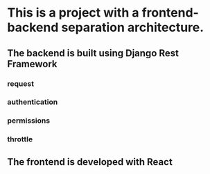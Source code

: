 # This is a project with a frontend-backend separation architecture. 
## The backend is built using Django Rest Framework
### request
### authentication
### permissions
### throttle
##  The frontend is developed with React

